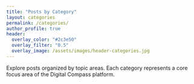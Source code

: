 ```yaml
---
title: "Posts by Category"
layout: categories
permalink: /categories/
author_profile: true
header:
  overlay_color: "#2c3e50"
  overlay_filter: "0.5"
  overlay_image: /assets/images/header-categories.jpg
---
```


Explore posts organized by topic areas. Each category represents a core focus area of the Digital Compass platform.